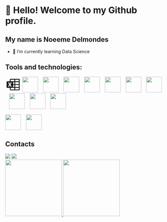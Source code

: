 # 👋 Hello! Welcome to my Github profile.
## My name is Noeeme Delmondes

- 🌱 I’m currently learning Data Science

## Tools and technologies:
<svg xmlns="http://www.w3.org/2000/svg" width="50" height="50" viewBox="0 0 24 24"><path fill="currentColor" d="M21.17 3.25q.33 0 .59.25q.24.24.24.58v15.84q0 .34-.24.58q-.26.25-.59.25H7.83q-.33 0-.59-.25q-.24-.24-.24-.58V17H2.83q-.33 0-.59-.24Q2 16.5 2 16.17V7.83q0-.33.24-.59Q2.5 7 2.83 7H7V4.08q0-.34.24-.58q.26-.25.59-.25M7 13.06l1.18 2.22h1.79L8 12.06l1.93-3.17H8.22L7.13 10.9l-.04.06l-.03.07q-.26-.53-.56-1.07q-.25-.53-.53-1.07H4.16l1.89 3.19L4 15.28h1.78m8.1 4.22V17H8.25v2.5m5.63-3.75v-3.12H12v3.12m1.88-4.37V8.25H12v3.13M13.88 7V4.5H8.25V7m12.5 12.5V17h-5.62v2.5m5.62-3.75v-3.12h-5.62v3.12m5.62-4.37V8.25h-5.62v3.13M20.75 7V4.5h-5.62V7Z"/></svg>
<img src="https://cdn.jsdelivr.net/gh/devicons/devicon@latest/icons/python/python-original-wordmark.svg" width="50" height="50" /> &nbsp;&nbsp; <img src="https://cdn.jsdelivr.net/gh/devicons/devicon@latest/icons/jupyter/jupyter-original-wordmark.svg" width="50" height="50"/> &nbsp;&nbsp; <img src="https://cdn.jsdelivr.net/gh/devicons/devicon@latest/icons/pandas/pandas-original-wordmark.svg" width="50" height="50" /> &nbsp;&nbsp; <img src="https://cdn.jsdelivr.net/gh/devicons/devicon@latest/icons/numpy/numpy-original-wordmark.svg" width="50" height="50"/> &nbsp;&nbsp; <img src="https://cdn.jsdelivr.net/gh/devicons/devicon@latest/icons/git/git-original-wordmark.svg" width="50" height="50"/> &nbsp;&nbsp; <img src="https://cdn.jsdelivr.net/gh/devicons/devicon@latest/icons/github/github-original-wordmark.svg" width="50" height="50"/> &nbsp;&nbsp; <img src="https://cdn.jsdelivr.net/gh/devicons/devicon@latest/icons/matplotlib/matplotlib-original-wordmark.svg" width="50" height="50"/> &nbsp;&nbsp; <img src="https://cdn.jsdelivr.net/gh/devicons/devicon@latest/icons/mysql/mysql-original-wordmark.svg" width="50" height="50"/> &nbsp;&nbsp; <img src="https://cdn.jsdelivr.net/gh/devicons/devicon@latest/icons/postgresql/postgresql-original-wordmark.svg" width="50" height="50"/> &nbsp;&nbsp; <img src="https://cdn.jsdelivr.net/gh/devicons/devicon@latest/icons/trello/trello-original-wordmark.svg" width="50" height="50"/>
  

<img src="https://cdn.jsdelivr.net/gh/devicons/devicon@latest/icons/c/c-original.svg" width="50" height="50"/> &nbsp;&nbsp; <img src="https://cdn.jsdelivr.net/gh/devicons/devicon@latest/icons/java/java-original.svg" width="50" height="50"/>
          
          
          
## Contacts
<div>
<a href = "mailto:noemisilva598@gmail.com"><img loading="lazy" src="https://img.shields.io/badge/Gmail-D14836?style=for-the-badge&logo=gmail&logoColor=white" target="_blank"></a>
<a href="https://www.linkedin.com/in/noeeme-silva" target="_blank"><img loading="lazy" src="https://img.shields.io/badge/-LinkedIn-%230077B5?style=for-the-badge&logo=linkedin&logoColor=white" target="_blank"></a>   
</div>

<div>
<a href="https://github.com/Noeeme">
<img loading="lazy" height="180em" src="https://github-readme-stats.vercel.app/api/top-langs/?Noeeme&layout=compact&langs_count=7&theme=dracula"/>
<img loading="lazy" height="180em" src="https://github-readme-stats.vercel.app/api?Noeeme&show_icons=true&theme=dracula&include_all_commits=true&count_private=true"/>
</div>

  
<!--
**Noeeme/Noeeme** is a ✨ _special_ ✨ repository because its `README.md` (this file) appears on your GitHub profile.

Here are some ideas to get you started:


- 👯 I’m looking to collaborate on ...
- 🤔 I’m looking for help with ...
- 💬 Ask me about ...
- 📫 How to reach me: ...
- 😄 Pronouns: ...
- ⚡ Fun fact: ...
-->
